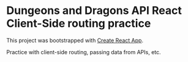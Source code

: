 # Dungeons and Dragons API React Client-Side routing practice

This project was bootstrapped with [Create React App](https://github.com/facebook/create-react-app).

Practice with client-side routing, passing data from APIs, etc. 